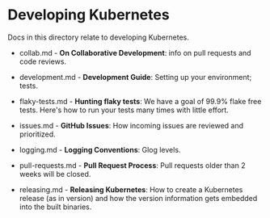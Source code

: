 # Developing Kubernetes

Docs in this directory relate to developing Kubernetes.

* collab.md - **On Collaborative Development**: info on pull requests and code reviews.

* development.md - **Development Guide**: Setting up your environment; tests.

* flaky-tests.md - **Hunting flaky tests**: We have a goal of 99.9% flake free tests. Here's how to run
  your tests many times with little effort.

* issues.md - **GitHub Issues**: How incoming issues are reviewed and prioritized.

* logging.md - **Logging Conventions**: Glog levels.

* pull-requests.md - **Pull Request Process**: Pull requests older than 2 weeks will be closed.

* releasing.md - **Releasing Kubernetes**: How to create a Kubernetes release (as in version) and how
  the version information gets embedded into the built binaries.
